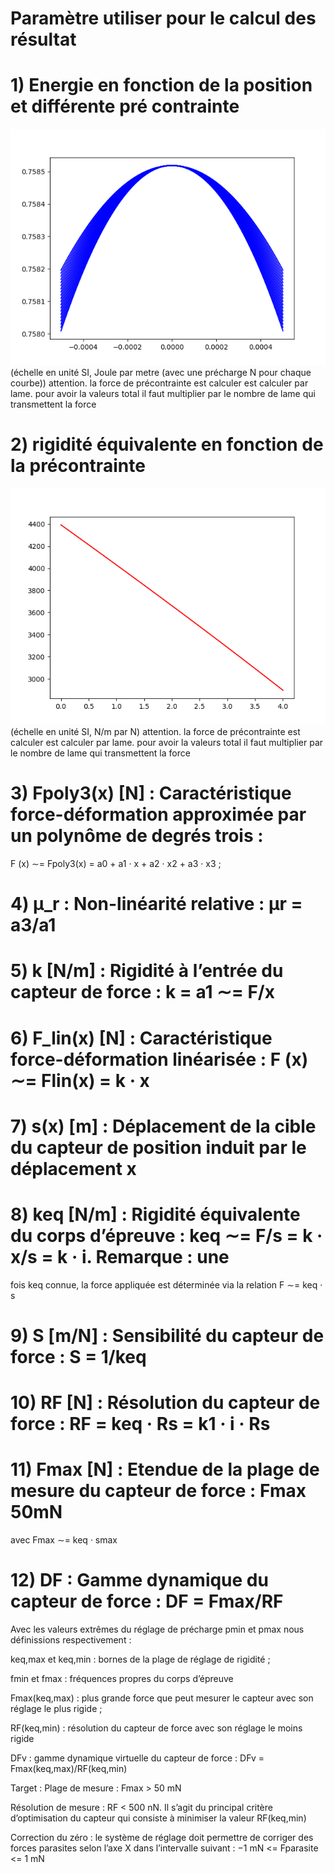 # Paramètre utiliser pour le calcul des résultat

# 1) Energie en fonction de la position et différente pré contrainte

![EnergyAsPreloadPosition.png](EnergyAsPreloadPosition.png)
(échelle en unité SI, Joule par metre (avec une précharge N pour chaque courbe))
attention. la force de précontrainte est calculer est calculer par lame.
pour avoir la valeurs total il faut multiplier par le nombre de lame qui transmettent la force

# 2) rigidité équivalente en fonction de la précontrainte

![RigidityAsPreload.png](RigidityAsPreload.png)
(échelle en unité SI, N/m par N)
attention. la force de précontrainte est calculer est calculer par lame.
pour avoir la valeurs total il faut multiplier par le nombre de lame qui transmettent la force

# 3) Fpoly3(x) [N] : Caractéristique force-déformation approximée par un polynôme de degrés trois :
F (x) ∼= Fpoly3(x) = a0 + a1 · x + a2 · x2 + a3 · x3 ;

# 4) μ_r : Non-linéarité relative : μr = a3/a1

# 5) k [N/m] : Rigidité à l’entrée du capteur de force : k = a1 ∼= F/x

# 6) F_lin(x) [N] : Caractéristique force-déformation linéarisée : F (x) ∼= Flin(x) = k · x

# 7) s(x) [m] : Déplacement de la cible du capteur de position induit par le déplacement x

# 8) keq [N/m] : Rigidité équivalente du corps d’épreuve : keq ∼= F/s = k · x/s = k · i. Remarque : une
fois keq connue, la force appliquée est déterminée via la relation F ∼= keq · s

# 9) S [m/N] : Sensibilité du capteur de force : S = 1/keq

# 10) RF [N] : Résolution du capteur de force : RF = keq · Rs = k1 · i · Rs

# 11) Fmax [N] : Etendue de la plage de mesure du capteur de force : Fmax 50mN
avec Fmax ∼= keq · smax

# 12) DF : Gamme dynamique du capteur de force : DF = Fmax/RF

Avec les valeurs extrêmes du réglage de précharge pmin et pmax nous définissions respectivement :

keq,max et keq,min : bornes de la plage de réglage de rigidité ;

fmin et fmax : fréquences propres du corps d’épreuve

Fmax(keq,max) : plus grande force que peut mesurer le capteur avec son réglage le plus rigide ;

RF(keq,min) : résolution du capteur de force avec son réglage le moins rigide

DFv : gamme dynamique virtuelle du capteur de force : DFv = Fmax(keq,max)/RF(keq,min)

Target :
Plage de mesure : Fmax > 50 mN

Résolution de mesure : RF < 500 nN. Il s’agit du principal critère d’optimisation du capteur
qui consiste à minimiser la valeur RF(keq,min)

Correction du zéro : le système de réglage doit permettre de corriger des forces parasites
selon l’axe X dans l’intervalle suivant : −1 mN <= Fparasite <= 1 mN
